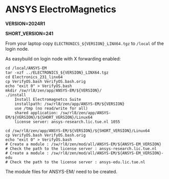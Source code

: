 # ANSYS ElectroMagnetics

**VERSION=2024R1**

**SHORT_VERSION=241**

From your laptop copy `ELECTRONICS_${VERSION}_LINX64.tgz` to `/local` of the login node.

As easybuild on login node with X forwarding enabled:

```shell
cd /local/ANSYS-EM
tar -xzf ../ELECTRONICS_${VERSION}_LINX64.tgz
cd Electronics_231_linx64
cp VerifyOS.bash VerifyOS.bash.orig 
echo "exit 0" > VerifyOS.bash 
mkdir /sw/rl8/zen/app/ANSYS-EM/${VERSION}/
./install
    Install Electromagnetcs Suite
    installpath: /sw/rl8/zen/app/ANSYS-EM/${VERSION}
    use /tmp (no read/write for all)
    shared application: /sw/rl8/zen/app/ANSYS-EM/${VERSION}/${SHORT_VERSION}/Linux64
    license server: ansys-research.lic.tue.nl 1055

cd /sw/rl8/zen/app/ANSYS-EM/${VERSION}/${SHORT_VERSION}/Linux64
cp VerifyOS.bash VerifyOS.bash.orig 
echo "exit 0" > VerifyOS.bash 
# Create a module : /sw/rl8/zen/mod/all/ANSYS-EM/${ANSYS-EM_VERSION}
# Check the path to the license server : ansys-research.lic.tue.nl
# Create a module : /sw/rl8/zen/mod/all/ANSYS-EM/${ANSYS-EM_VERSION}-edu
# Check the path to the license server : ansys-edu.lic.tue.nl
```

The module files for ANSYS-EM/<VERSION> need to be created.